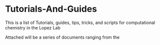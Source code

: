 # Tutorials-And-Guides
This is a list of Tutorials, guides, tips, tricks, and scripts for computational chemistry in the Lopez Lab

Attached will be a series of documents ranging from the 
